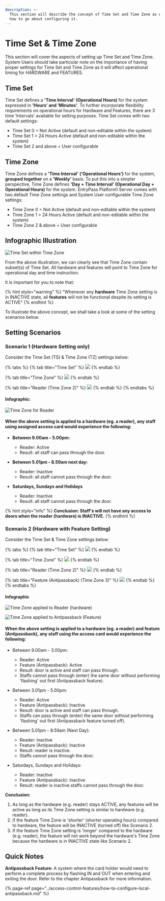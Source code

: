 ```yaml
---
description: >-
  This section will describe the concept of Time Set and Time Zone as well as
  how to go about configuring it.
---
```


# Time Set & Time Zone

This section will cover the aspects of setting up Time Set and Time Zone. System Users should take particular note on the importance of having proper settings for Time Set and Time Zone as it will affect operational timing for HARDWARE and FEATURES. 

## Time Set

Time Set defines a **'Time Interval'** **\(Operational Hours\)** for the system expressed in **‘Hours’ and ‘Minutes’**. To further incorporate flexibility requirements on operational hours for Hardware and Features, there are 3 time ‘Intervals’ available for setting purposes. Time Set comes with two default settings:

* Time Set 0 = Not Active \(default and non-editable within the system\)
* Time Set 1 = 24 Hours Active \(default and non-editable within the system\)
* Time Set 2 and above = User configurable

## Time Zone

Time Zone defines a **'Time Interval'** **\(‘Operational Hours’\)** for the system, **grouped together** on a **‘Weekly’** basis. To put this into a simpler perspective, Time Zone defines **'Day + Time Interval' \(Operational Day + Operational Hours\)** for the system. EntryPass Platform1 Server comes with two default Time Zone settings and System User configurable Time Zone settings:

* Time Zone 0 = Not Active \(default and non-editable within the system\)
* Time Zone 1 = 24 Hours Active \(default and non-editable within the system\)
* Time Zone 2 & above = User configurable

## Infographic Illustration

![Time Set within Time Zone](../.gitbook/assets/untitled1a%20%283%29.png)

From the above illustration, we can clearly see that Time Zone contain subset\(s\) of Time Set. All hardware and features will point to Time Zone for operational day and time instruction.

It is important for you to note that:

{% hint style="warning" %}
"Whenever any **hardware** Time Zone setting is in INACTIVE state, all **features** will not be functional despite its setting is ACTIVE"
{% endhint %}

To illustrate the above concept, we shall take a look at some of the setting scenarios below.

## Setting Scenarios

### Scenario 1 \(Hardware Setting only\)

Consider the Time Set \(TS\) & Time Zone \(TZ\) settings below:

{% tabs %}
{% tab title="Time Set" %}
![](../.gitbook/assets/untitled3%20%2831%29.png)
{% endtab %}

{% tab title="Time Zone" %}
![](../.gitbook/assets/untitled4%20%2825%29.png)
{% endtab %}

{% tab title="Reader \(Time Zone 2\)" %}
![](../.gitbook/assets/untitled5%20%2819%29.png)
{% endtab %}
{% endtabs %}

#### Infographic:

![Time Zone for Reader](../.gitbook/assets/untitled2%20%2811%29.png)

#### When the above setting is applied to a hardware \(eg. a reader\), any staff using assigned access card would experience the following:

* **Between 9.00am - 5.00pm:** 

  * Reader: Active
  * Result: all staff can pass through the door.

* **Between 5.01pm - 8.59am next day:**

  * Reader: Inactive
  * Result: all staff cannot pass through the door.

* **Saturdays, Sundays and Holidays**
  * Reader: Inactive
  * Result: all staff cannot pass through the door.

{% hint style="info" %}
**Conclusion: Staff's will not have any access to doors when the reader \(hardware\) is INACTIVE.**
{% endhint %}



### Scenario 2 \(Hardware with Feature Setting\)

Consider the Time Set & Time Zone settings below:

{% tabs %}
{% tab title="Time Set" %}
![](../.gitbook/assets/untitled6%20%287%29.png)
{% endtab %}

{% tab title="Time Zone" %}
![](../.gitbook/assets/untitled7%20%2822%29.png)
{% endtab %}

{% tab title="Reader \(Time Zone 2\)" %}
![](../.gitbook/assets/untitled5%20%2826%29.png)
{% endtab %}

{% tab title="Feature \(Antipassback\) \(Time Zone 3\)" %}
![](../.gitbook/assets/untitled8%20%2816%29.png)
{% endtab %}
{% endtabs %}

#### Infographic

![Time Zone applied to Reader \(hardware\)](../.gitbook/assets/untitled2%20%283%29.png)

![Time Zone applied to Antipassback \(Feature\)](../.gitbook/assets/untitled3%20%2833%29.png)

#### When the above setting is applied to a hardware \(eg. a reader\) and feature \(Antipassback\), any staff using the access card would experience the following:

* Between 9.00am - 3.00pm:

  * Reader: Active
  * Feature \(Antipassback\): Active
  * Result: door is active and staff can pass through.
  * Staffs cannot pass through \(enter\) the same door without performing 'flashing' out first \(Antipassback feature\). 

* Between 3.01pm - 5.00pm: 

  * Reader: Active
  * Feature \(Antipassback\): Inactive
  * Result: door is active and staff can pass through.
  * Staffs can pass through \(enter\) the same door without performing 'flashing' out first \(Antipassback feature turned off\). 

* Between 5.01pm - 8:59am \(Next Day\):

  * Reader: Inactive
  * Feature \(Antipassback\): Inactive
  * Result: reader is inactive.
  * Staffs cannot pass through the door.

* Saturdays, Sundays and Holidays:
  * Reader: Inactive
  * Feature \(Antipassback\): Inactive
  * Result: reader is inactive.staffs cannot pass through the door.

**Conclusion:** 

1. As long as the hardware \(e.g. reader\) stays ACTIVE, any features will be active as long as its Time Zone setting is similar to hardware \(e.g. reader\). 
2. If the feature Time Zone is 'shorter' \(shorter operating hours\) compared to hardware, the feature will be INACTIVE \(turned off\) like Scenario 2. 
3. If the feature Time Zone setting is 'longer' compared to the hardware \(e.g. reader\), the feature will not work beyond the hardware's Time Zone because the hardware is in INACTIVE state like Scenario 2.

## Quick Notes

**Antipassback Feature:** A system where the card holder would need to perform a complete process by flashing IN and OUT when entering and exiting the door. Refer to the chapter Antipassback for more information.

{% page-ref page="../access-control-features/how-to-configure-local-antipassback.md" %}

